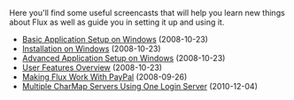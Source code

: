 Here you'll find some useful screencasts that will help you learn new things about Flux as well as guide you in setting it up and using it.

  * [Basic Application Setup on Windows](http://screencast.com/t/2810BrGgm) (2008-10-23)
  * [Installation on Windows](http://screencast.com/t/wdEP45di) (2008-10-23)
  * [Advanced Application Setup on Windows](http://screencast.com/t/QcmmZEqL1) (2008-10-23)
  * [User Features Overview](http://screencast.com/t/xXqKstXmo) (2008-10-23)
  * [Making Flux Work With PayPal](http://screencast.com/t/dKCCSWnZVw) (2008-09-26)
  * [Multiple CharMap Servers Using One Login Server](http://www.paradox924x.com/stuff/screencasts/multiple_charmap_servers.swf) (2010-12-04)